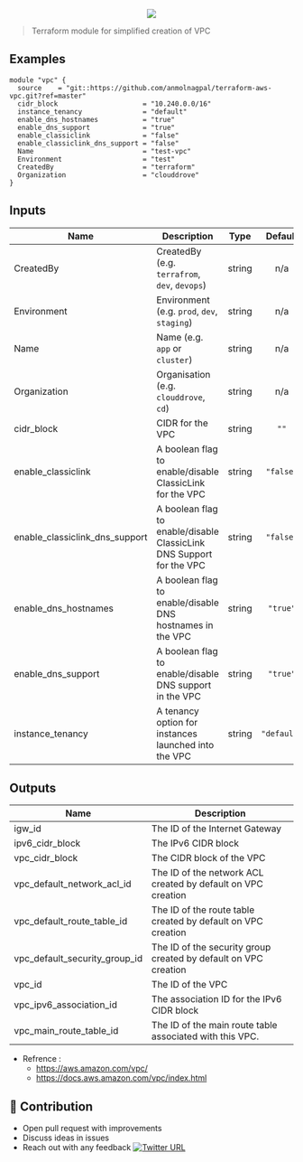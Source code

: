 <p align="center"><img src="https://i.imgur.com/0On8dTw.jpg" /></p>

> Terraform module for simplified creation of VPC


## Examples

```hcl
module "vpc" {
  source    = "git::https://github.com/anmolnagpal/terraform-aws-vpc.git?ref=master"
  cidr_block                     = "10.240.0.0/16"
  instance_tenancy               = "default"
  enable_dns_hostnames           = "true"
  enable_dns_support             = "true"
  enable_classiclink             = "false"
  enable_classiclink_dns_support = "false"
  Name                           = "test-vpc"
  Environment                    = "test"
  CreatedBy                      = "terraform"
  Organization                   = "clouddrove"
}
```

## Inputs

| Name | Description | Type | Default | Required |
|------|-------------|:----:|:-----:|:-----:|
| CreatedBy | CreatedBy (e.g. `terrafrom`, `dev`, `devops`) | string | n/a | yes |
| Environment | Environment (e.g. `prod`, `dev`, `staging`) | string | n/a | yes |
| Name | Name  (e.g. `app` or `cluster`) | string | n/a | yes |
| Organization | Organisation (e.g. `clouddrove`, `cd`) | string | n/a | yes |
| cidr\_block | CIDR for the VPC | string | `""` | no |
| enable\_classiclink | A boolean flag to enable/disable ClassicLink for the VPC | string | `"false"` | no |
| enable\_classiclink\_dns\_support | A boolean flag to enable/disable ClassicLink DNS Support for the VPC | string | `"false"` | no |
| enable\_dns\_hostnames | A boolean flag to enable/disable DNS hostnames in the VPC | string | `"true"` | no |
| enable\_dns\_support | A boolean flag to enable/disable DNS support in the VPC | string | `"true"` | no |
| instance\_tenancy | A tenancy option for instances launched into the VPC | string | `"default"` | no |

## Outputs

| Name | Description |
|------|-------------|
| igw\_id | The ID of the Internet Gateway |
| ipv6\_cidr\_block | The IPv6 CIDR block |
| vpc\_cidr\_block | The CIDR block of the VPC |
| vpc\_default\_network\_acl\_id | The ID of the network ACL created by default on VPC creation |
| vpc\_default\_route\_table\_id | The ID of the route table created by default on VPC creation |
| vpc\_default\_security\_group\_id | The ID of the security group created by default on VPC creation |
| vpc\_id | The ID of the VPC |
| vpc\_ipv6\_association\_id | The association ID for the IPv6 CIDR block |
| vpc\_main\_route\_table\_id | The ID of the main route table associated with this VPC. |


- Refrence :
    - https://aws.amazon.com/vpc/
    - https://docs.aws.amazon.com/vpc/index.html

## 👬 Contribution
- Open pull request with improvements
- Discuss ideas in issues
- Reach out with any feedback [![Twitter URL](https://img.shields.io/twitter/url/https/twitter.com/anmol_nagpal.svg?style=social&label=Follow%20%40anmol_nagpal)](https://twitter.com/anmol_nagpal)

